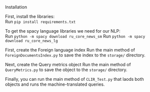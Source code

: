 Installation

First, install the libraries:<br>
Run `pip install requirements.txt`

To get the spacy language libraries we need for our NLP:<br>
Run `python -m spacy download ru_core_news_sm`
Run `python -m spacy download ru_core_news_lg`

First, create the Foreign language index
Run the main method of `ForeignDocumentsIndex.py` to save the index to the `storage/` directory.

Next, create the Query metrics object
Run the main method of `QueryMetrics.py` to save the object to the `storage/` directory.

Finally, you can run the main method of `CLIR_Test.py` that laods both objects and runs the machine-translated queries.